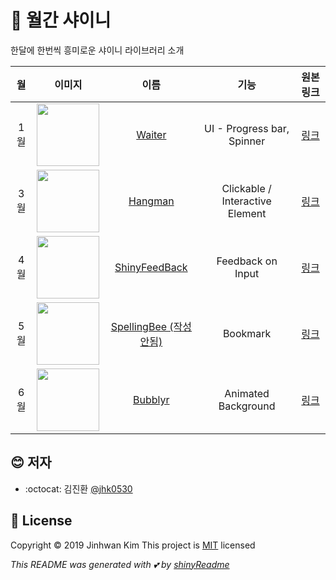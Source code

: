 # :yellow_heart: 월간 샤이니

한달에 한번씩 흥미로운 샤이니 라이브러리 소개 

|월|이미지|이름|기능|원본 링크|
|:---:|:---:|:---:|:---:|:---:|
|1월|<img src='https://github.com/JohnCoene/waiter/raw/master/man/figures/logo.png' width = "100"/>| [Waiter](20/1/Waiter.md)| UI - Progress bar, Spinner|[링크](https://github.com/JohnCoene/waiter)|
|3월|<img src='https://user-images.githubusercontent.com/6457691/77505118-982d8280-6ea5-11ea-87f3-89be2df4e43d.png' width = '100'/>| [Hangman](20/3/Hangman.md)| Clickable / Interactive Element | [링크](https://github.com/smirnovayu/Hangman) |
|4월|<img src='https://user-images.githubusercontent.com/6457691/80343869-a0f8e600-88a1-11ea-9f9a-148490193fe3.png' width = '100'>| [ShinyFeedBack](20/4/ShinyFeedBack.md)| Feedback on Input | [링크](https://github.com/merlinoa/shinyFeedback) |
|5월|<img src='https://user-images.githubusercontent.com/6457691/83328610-329fad00-a2bf-11ea-9887-d67290c94dcd.png' width = '100'>|[SpellingBee (작성안됨)](20/5/SpellingBee.md)| Bookmark | [링크](https://github.com/aaronrkaufman/spellingbee) |
|6월|<img src='https://user-images.githubusercontent.com/6457691/86201380-5c881000-bb9a-11ea-8f77-58dcfd0d739e.png' width = '100'>|[Bubblyr](20/6/bubblyr.md)| Animated Background | [링크](https://github.com/feddelegrand7/bubblyr) |

## :blush: 저자
* :octocat: 김진환 [@jhk0530](http://github.com/jhk0530)

## :memo: License
Copyright :copyright: 2019 Jinhwan Kim
This project is [MIT](https://opensource.org/licenses/MIT) licensed

*This README was generated with :two_hearts: by [shinyReadme](http://github.com/jhk0530/shinyReadme)*

